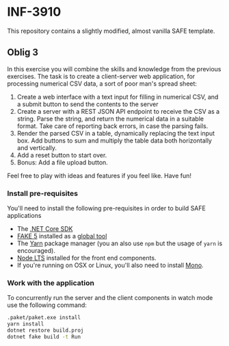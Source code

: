# INF-3910

This repository contains a slightly modified, almost vanilla SAFE template.

## Oblig 3

In this exercise you will combine the skills and knowledge from the previous
exercises. The task is to create a client-server web application, for processing
numerical CSV data, a sort of poor man's spread sheet:

1. Create a web interface with a text input for filling in numerical CSV, and a
   submit button to send the contents to the server
2. Create a server with a REST JSON API endpoint to receive the CSV as a string.
   Parse the string, and return the numerical data in a suitable format. Take
   care of reporting back errors, in case the parsing fails.
3. Render the parsed CSV in a table, dynamically replacing the text input box.
   Add buttons to sum and multiply the table data both horizontally and
   vertically.
4. Add a reset button to start over.
5. Bonus: Add a file upload button.

Feel free to play with ideas and features if you feel like. Have fun!

### Install pre-requisites

You'll need to install the following pre-requisites in order to build SAFE applications

* The [.NET Core SDK](https://www.microsoft.com/net/download)
* [FAKE 5](https://fake.build/) installed as a [global tool](https://fake.build/fake-gettingstarted.html#Install-FAKE)
* The [Yarn](https://yarnpkg.com/lang/en/docs/install/) package manager (you an also use `npm` but the usage of `yarn` is encouraged).
* [Node LTS](https://nodejs.org/en/download/) installed for the front end components.
* If you're running on OSX or Linux, you'll also need to install [Mono](https://www.mono-project.com/docs/getting-started/install/).

### Work with the application

To concurrently run the server and the client components in watch mode use the following command:

```bash
.paket/paket.exe install
yarn install
dotnet restore build.proj
dotnet fake build -t Run
```

